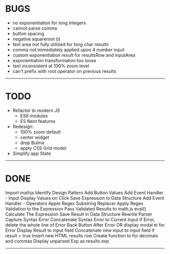 # BUGS

- no exponentiation for long integers
- cannot parse comma
- button spacing
- negative squareroot (i)
- text area not fully utilized for long char results
- comma not immediately applied upon 4 number input
- custom exponentiation result for resultsRow and inputArea
- exponentiation transformation too loose
- text inconsistent at 100% zoom level
- can't prefix with root operator on previous results

---

# TODO

- Refactor to modern JS
    - ES6 modules
    - ES Next features
- Redesign:
    - 100% zoom default
    - center widget
    - drop Bulma
    - apply CSS Grid model
- Simplify app State

---

# DONE

Import mathjs
Identify Design Pattern
Add Button Values
Add Event Handler - Input
Display Values on Click
Save Expression to Data Structure
Add Event Handler - Operators
Apple Regex Substring Replacer
Apply Regex Validation to the Expression
Pass Validated Results to math.js eval()
Calculate The Expression
Save Result in Data Structure
Rewrite Parser
Capture Syntax Error
Concatenate Syntax Error to Current Input
If Error, delete the whole line of Error
Back Button After Error OR display modal el for Error
Display Result to input field
Concatenate new input to input field if result = true
Insert new HTML results row
Create function to for decimals and commas
Display unparsed Exp as results exp

---



